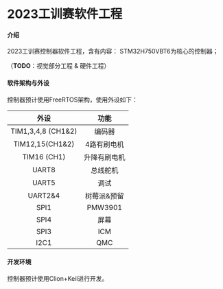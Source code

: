 # 2023工训赛软件工程

#### 介绍

2023工训赛控制器软件工程，含有内容：
STM32H750VBT6为核心的控制器；

（**TODO**：视觉部分工程 & 硬件工程）

#### 软件架构与外设

控制器预计使用FreeRTOS架构，使用外设如下：

|        外设        |     功能     |
| :----------------: | :----------: |
| TIM1,3,4,8 (CH1&2) |    编码器    |
|  TIM12,15(CH1&2)   | 4路有刷电机  |
|    TIM16 (CH1)     | 升降有刷电机 |
|       UART8        |   总线舵机   |
|       UART5        |     调试     |
|      UART2&4       | 树莓派&预留  |
|        SPI1        |   PMW3901    |
|        SPI4        |     屏幕     |
|        SPI3        |     ICM      |
|        I2C1        |     QMC      |



#### 开发环境

控制器预计使用Clion+Keil进行开发。